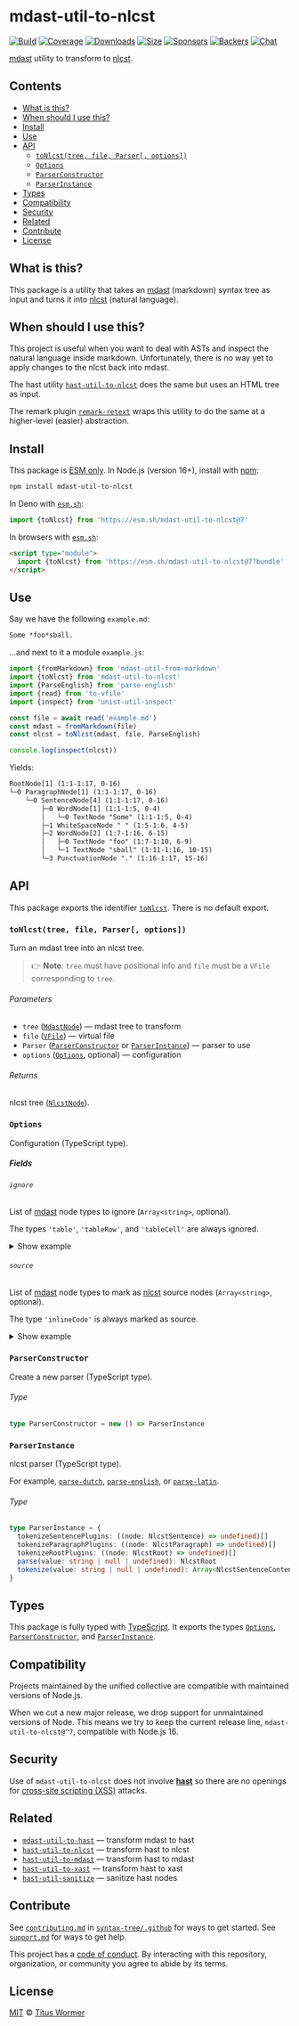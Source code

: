 # mdast-util-to-nlcst

[![Build][build-badge]][build]
[![Coverage][coverage-badge]][coverage]
[![Downloads][downloads-badge]][downloads]
[![Size][size-badge]][size]
[![Sponsors][sponsors-badge]][collective]
[![Backers][backers-badge]][collective]
[![Chat][chat-badge]][chat]

[mdast][] utility to transform to [nlcst][].

## Contents

* [What is this?](#what-is-this)
* [When should I use this?](#when-should-i-use-this)
* [Install](#install)
* [Use](#use)
* [API](#api)
  * [`toNlcst(tree, file, Parser[, options])`](#tonlcsttree-file-parser-options)
  * [`Options`](#options)
  * [`ParserConstructor`](#parserconstructor)
  * [`ParserInstance`](#parserinstance)
* [Types](#types)
* [Compatibility](#compatibility)
* [Security](#security)
* [Related](#related)
* [Contribute](#contribute)
* [License](#license)

## What is this?

This package is a utility that takes an [mdast][] (markdown) syntax tree as
input and turns it into [nlcst][] (natural language).

## When should I use this?

This project is useful when you want to deal with ASTs and inspect the natural
language inside markdown.
Unfortunately, there is no way yet to apply changes to the nlcst back into
mdast.

The hast utility [`hast-util-to-nlcst`][hast-util-to-nlcst] does the same but
uses an HTML tree as input.

The remark plugin [`remark-retext`][remark-retext] wraps this utility to do the
same at a higher-level (easier) abstraction.

## Install

This package is [ESM only][esm].
In Node.js (version 16+), install with [npm][]:

```sh
npm install mdast-util-to-nlcst
```

In Deno with [`esm.sh`][esmsh]:

```js
import {toNlcst} from 'https://esm.sh/mdast-util-to-nlcst@7'
```

In browsers with [`esm.sh`][esmsh]:

```html
<script type="module">
  import {toNlcst} from 'https://esm.sh/mdast-util-to-nlcst@7?bundle'
</script>
```

## Use

Say we have the following `example.md`:

```markdown
Some *foo*sball.
```

…and next to it a module `example.js`:

```js
import {fromMarkdown} from 'mdast-util-from-markdown'
import {toNlcst} from 'mdast-util-to-nlcst'
import {ParseEnglish} from 'parse-english'
import {read} from 'to-vfile'
import {inspect} from 'unist-util-inspect'

const file = await read('example.md')
const mdast = fromMarkdown(file)
const nlcst = toNlcst(mdast, file, ParseEnglish)

console.log(inspect(nlcst))
```

Yields:

```txt
RootNode[1] (1:1-1:17, 0-16)
└─0 ParagraphNode[1] (1:1-1:17, 0-16)
    └─0 SentenceNode[4] (1:1-1:17, 0-16)
        ├─0 WordNode[1] (1:1-1:5, 0-4)
        │   └─0 TextNode "Some" (1:1-1:5, 0-4)
        ├─1 WhiteSpaceNode " " (1:5-1:6, 4-5)
        ├─2 WordNode[2] (1:7-1:16, 6-15)
        │   ├─0 TextNode "foo" (1:7-1:10, 6-9)
        │   └─1 TextNode "sball" (1:11-1:16, 10-15)
        └─3 PunctuationNode "." (1:16-1:17, 15-16)
```

## API

This package exports the identifier [`toNlcst`][api-to-nlcst].
There is no default export.

### `toNlcst(tree, file, Parser[, options])`

Turn an mdast tree into an nlcst tree.

> 👉 **Note**: `tree` must have positional info and `file` must be a `VFile`
> corresponding to `tree`.

###### Parameters

* `tree` ([`MdastNode`][mdast-node])
  — mdast tree to transform
* `file` ([`VFile`][vfile])
  — virtual file
* `Parser` ([`ParserConstructor`][api-parser-constructor] or
  [`ParserInstance`][api-parser-instance])
  — parser to use
* `options` ([`Options`][api-options], optional)
  — configuration

###### Returns

nlcst tree ([`NlcstNode`][nlcst-node]).

### `Options`

Configuration (TypeScript type).

##### Fields

###### `ignore`

List of [mdast][] node types to ignore (`Array<string>`, optional).

The types `'table'`, `'tableRow'`, and `'tableCell'` are always ignored.

<details><summary>Show example</summary>

Say we have the following file `example.md`:

```md
A paragraph.

> A paragraph in a block quote.
```

…and if we now transform with `ignore: ['blockquote']`, we get:

```txt
RootNode[2] (1:1-3:1, 0-14)
├─0 ParagraphNode[1] (1:1-1:13, 0-12)
│   └─0 SentenceNode[4] (1:1-1:13, 0-12)
│       ├─0 WordNode[1] (1:1-1:2, 0-1)
│       │   └─0 TextNode "A" (1:1-1:2, 0-1)
│       ├─1 WhiteSpaceNode " " (1:2-1:3, 1-2)
│       ├─2 WordNode[1] (1:3-1:12, 2-11)
│       │   └─0 TextNode "paragraph" (1:3-1:12, 2-11)
│       └─3 PunctuationNode "." (1:12-1:13, 11-12)
└─1 WhiteSpaceNode "\n\n" (1:13-3:1, 12-14)
```

</details>

###### `source`

List of [mdast][] node types to mark as [nlcst][] source nodes
(`Array<string>`, optional).

The type `'inlineCode'` is always marked as source.

<details><summary>Show example</summary>

Say we have the following file `example.md`:

```md
A paragraph.

> A paragraph in a block quote.
```

…and if we now transform with `source: ['blockquote']`, we get:

```txt
RootNode[3] (1:1-3:32, 0-45)
├─0 ParagraphNode[1] (1:1-1:13, 0-12)
│   └─0 SentenceNode[4] (1:1-1:13, 0-12)
│       ├─0 WordNode[1] (1:1-1:2, 0-1)
│       │   └─0 TextNode "A" (1:1-1:2, 0-1)
│       ├─1 WhiteSpaceNode " " (1:2-1:3, 1-2)
│       ├─2 WordNode[1] (1:3-1:12, 2-11)
│       │   └─0 TextNode "paragraph" (1:3-1:12, 2-11)
│       └─3 PunctuationNode "." (1:12-1:13, 11-12)
├─1 WhiteSpaceNode "\n\n" (1:13-3:1, 12-14)
└─2 ParagraphNode[1] (3:1-3:32, 14-45)
    └─0 SentenceNode[1] (3:1-3:32, 14-45)
        └─0 SourceNode "> A paragraph in a block quote." (3:1-3:32, 14-45)
```

</details>

### `ParserConstructor`

Create a new parser (TypeScript type).

###### Type

```ts
type ParserConstructor = new () => ParserInstance
```

### `ParserInstance`

nlcst parser (TypeScript type).

For example, [`parse-dutch`][parse-dutch], [`parse-english`][parse-english], or
[`parse-latin`][parse-latin].

###### Type

```ts
type ParserInstance = {
  tokenizeSentencePlugins: ((node: NlcstSentence) => undefined)[]
  tokenizeParagraphPlugins: ((node: NlcstParagraph) => undefined)[]
  tokenizeRootPlugins: ((node: NlcstRoot) => undefined)[]
  parse(value: string | null | undefined): NlcstRoot
  tokenize(value: string | null | undefined): Array<NlcstSentenceContent>
}
```

## Types

This package is fully typed with [TypeScript][].
It exports the types [`Options`][api-options],
[`ParserConstructor`][api-parser-constructor], and
[`ParserInstance`][api-parser-instance].

## Compatibility

Projects maintained by the unified collective are compatible with maintained
versions of Node.js.

When we cut a new major release, we drop support for unmaintained versions of
Node.
This means we try to keep the current release line, `mdast-util-to-nlcst@^7`,
compatible with Node.js 16.

## Security

Use of `mdast-util-to-nlcst` does not involve [**hast**][hast] so there are no
openings for [cross-site scripting (XSS)][xss] attacks.

## Related

* [`mdast-util-to-hast`](https://github.com/syntax-tree/mdast-util-to-hast)
  — transform mdast to hast
* [`hast-util-to-nlcst`](https://github.com/syntax-tree/hast-util-to-nlcst)
  — transform hast to nlcst
* [`hast-util-to-mdast`](https://github.com/syntax-tree/hast-util-to-mdast)
  — transform hast to mdast
* [`hast-util-to-xast`](https://github.com/syntax-tree/hast-util-to-xast)
  — transform hast to xast
* [`hast-util-sanitize`](https://github.com/syntax-tree/hast-util-sanitize)
  — sanitize hast nodes

## Contribute

See [`contributing.md`][contributing] in [`syntax-tree/.github`][health] for
ways to get started.
See [`support.md`][support] for ways to get help.

This project has a [code of conduct][coc].
By interacting with this repository, organization, or community you agree to
abide by its terms.

## License

[MIT][license] © [Titus Wormer][author]

<!-- Definitions -->

[build-badge]: https://github.com/syntax-tree/mdast-util-to-nlcst/workflows/main/badge.svg

[build]: https://github.com/syntax-tree/mdast-util-to-nlcst/actions

[coverage-badge]: https://img.shields.io/codecov/c/github/syntax-tree/mdast-util-to-nlcst.svg

[coverage]: https://codecov.io/github/syntax-tree/mdast-util-to-nlcst

[downloads-badge]: https://img.shields.io/npm/dm/mdast-util-to-nlcst.svg

[downloads]: https://www.npmjs.com/package/mdast-util-to-nlcst

[size-badge]: https://img.shields.io/badge/dynamic/json?label=minzipped%20size&query=$.size.compressedSize&url=https://deno.bundlejs.com/?q=mdast-util-to-nlcst

[size]: https://bundlejs.com/?q=mdast-util-to-nlcst

[sponsors-badge]: https://opencollective.com/unified/sponsors/badge.svg

[backers-badge]: https://opencollective.com/unified/backers/badge.svg

[collective]: https://opencollective.com/unified

[chat-badge]: https://img.shields.io/badge/chat-discussions-success.svg

[chat]: https://github.com/syntax-tree/unist/discussions

[npm]: https://docs.npmjs.com/cli/install

[esm]: https://gist.github.com/sindresorhus/a39789f98801d908bbc7ff3ecc99d99c

[esmsh]: https://esm.sh

[typescript]: https://www.typescriptlang.org

[license]: license

[author]: https://wooorm.com

[health]: https://github.com/syntax-tree/.github

[contributing]: https://github.com/syntax-tree/.github/blob/main/contributing.md

[support]: https://github.com/syntax-tree/.github/blob/main/support.md

[coc]: https://github.com/syntax-tree/.github/blob/main/code-of-conduct.md

[xss]: https://en.wikipedia.org/wiki/Cross-site_scripting

[mdast]: https://github.com/syntax-tree/mdast

[mdast-node]: https://github.com/syntax-tree/mdast#nodes

[nlcst]: https://github.com/syntax-tree/nlcst

[nlcst-node]: https://github.com/syntax-tree/nlcst#node

[hast]: https://github.com/syntax-tree/hast

[hast-util-to-nlcst]: https://github.com/syntax-tree/hast-util-to-nlcst

[remark-retext]: https://github.com/remarkjs/remark-retext

[vfile]: https://github.com/vfile/vfile

[parse-english]: https://github.com/wooorm/parse-english

[parse-latin]: https://github.com/wooorm/parse-latin

[parse-dutch]: https://github.com/wooorm/parse-dutch

[api-to-nlcst]: #tonlcsttree-file-parser-options

[api-options]: #options

[api-parser-constructor]: #parserconstructor

[api-parser-instance]: #parserinstance
